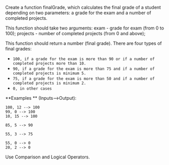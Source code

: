 Create a function finalGrade, which calculates the final grade of a student depending on two parameters: a grade for the exam and a number of completed projects.

This function should take two arguments: exam - grade for exam (from 0 to 100); projects - number of completed projects (from 0 and above);

This function should return a number (final grade). There are four types of final grades:

-   `100, if a grade for the exam is more than 90 or if a number of completed projects more than 10.`
-   `90, if a grade for the exam is more than 75 and if a number of completed projects is minimum 5.`
-   `75, if a grade for the exam is more than 50 and if a number of completed projects is minimum 2.`
-   `0, in other cases`

**Examples **
(Inputs-->Output):

```
100, 12 --> 100
99, 0 --> 100
10, 15 --> 100

85, 5 --> 90

55, 3 --> 75

55, 0 --> 0
20, 2 --> 0
```

Use Comparison and Logical Operators.

